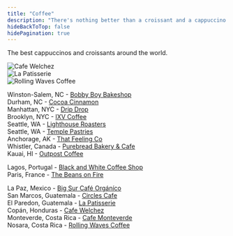```yaml
---
title: "Coffee"
description: "There's nothing better than a croissant and a cappuccino."
hideBackToTop: false
hidePagination: true
---
```


The best cappuccinos and croissants around the world.

<div class="image-row">

![Cafe Welchez](/coffee/cafe-welchez.jpeg#small "Cafe Welchez - Honduras") \
![La Patisserie](/coffee/la-patisserie.jpeg#small "La Patisserie - Guatemala") \
![Rolling Waves Coffee](/coffee/rolling-waves.jpeg#small "Rolling Waves Coffee - Costa Rica")

</div>

Winston-Salem, NC - [Bobby Boy Bakeshop](https://www.bobbyboybakeshop.com/) \
Durham, NC - [Cocoa Cinnamon](https://littlewaves.coffee/pages/old-north-durham) \
Manhattan, NYC - [Drip Drop](https://www.dripdrop.nyc/) \
Brooklyn, NYC - [IXV Coffee](https://www.ixvcoffee.com/) \
Seattle, WA - [Lighthouse Roasters](https://lighthouseroasters.com/) \
Seattle, WA - [Temple Pastries](https://www.templepastries.com/) \
Anchorage, AK - [That Feeling Co](https://www.thatfeeling.co/) \
Whistler, Canada - [Purebread Bakery & Cafe](https://www.purebread.ca/) \
Kauai, HI - [Outpost Coffee](https://www.outpostcoffeekauai.com/)

Lagos, Portugal - [Black and White Coffee Shop](https://blackandwhitelagos.com/) \
Paris, France - [The Beans on Fire](https://www.thebeansonfire.com/)

La Paz, Mexico - [Big Sur Café Orgáníco](https://www.facebook.com/BigSurCafeOrganico/) \
San Marcos, Guatemala - [Circles Cafe](https://www.instagram.com/circlescafebakery/) \
El Paredon, Guatemala - [La Patisserie](https://www.instagram.com/lapatisserieelparedon/) \
Copán, Honduras - [Cafe Welchez](https://cafehonduras.com/) \
Monteverde, Costa Rica - [Cafe Monteverde](https://cafedemonteverde.com/) \
Nosara, Costa Rica - [Rolling Waves Coffee](https://rollingwavescr.com/)
